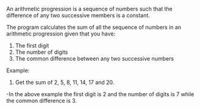 An arithmetic progression is a sequence of numbers such that the difference of any two successive members is a constant.

The program calculates the sum of all the sequence of numbers in an arithmetic progression given that you have:

1. The first digit
2. The number of digits
3. The common difference between any two successive numbers


Example:
1. Get the sum of 2, 5, 8, 11, 14, 17 and 20.

-In the above example the first digit is 2 and the number of digits is 7 while the common difference is 3.
